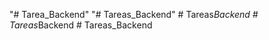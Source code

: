 "# Tarea_Backend" 
"# Tareas_Backend" 
#   T a r e a s _ B a c k e n d  
 #   T a r e a s _ B a c k e n d  
 #   T a r e a s _ B a c k e n d  
 